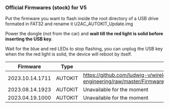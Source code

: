 ### Official Firmwares (stock) for V5

Put the firmware you want to flash inside the root directory of a USB drive formated in FAT32 and rename it U2AC_AUTOKIT_Update.img

Power the dongle (not from the car) and **wait till the red light is solid before inserting the USB key**.

Wait for the blue and red LEDs to stop flashing, you can unplug the USB key when the the red light is solid, the device will reboot by itself.

| Firmware | Type | Download link |
| - | - | - |
| 2023.10.14.1711 | AUTOKIT | https://github.com/ludwig-v/wireless-carplay-dongle-reverse-engineering/raw/master/Firmware/U2AC/_AUTOKIT/2023.10.14.1711/U2AC_AUTOKIT_Update.img |
| 2023.08.14.1923 | AUTOKIT | Unavailable for the moment |
| 2023.04.19.1000 | AUTOKIT | Unavailable for the moment |
